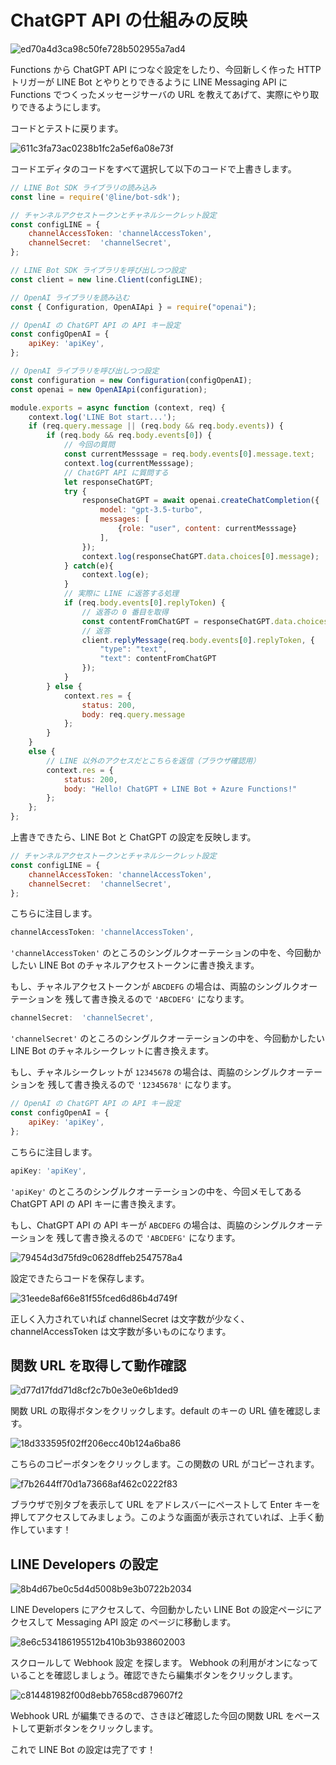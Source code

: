 # ChatGPT API の仕組みの反映

![ed70a4d3ca98c50fe728b502955a7ad4](https://i.gyazo.com/ed70a4d3ca98c50fe728b502955a7ad4.png)

Functions から ChatGPT API につなぐ設定をしたり、今回新しく作った HTTP トリガーが LINE Bot とやりとりできるように LINE Messaging API に Functions でつくったメッセージサーバの URL を教えてあげて、実際にやり取りできるようにします。

コードとテストに戻ります。

![611c3fa73ac0238b1fc2a5ef6a08e73f](https://i.gyazo.com/611c3fa73ac0238b1fc2a5ef6a08e73f.png)

コードエディタのコードをすべて選択して以下のコードで上書きします。

```js
// LINE Bot SDK ライブラリの読み込み
const line = require('@line/bot-sdk');

// チャンネルアクセストークンとチャネルシークレット設定
const configLINE = {
    channelAccessToken: 'channelAccessToken',
    channelSecret:  'channelSecret',
};

// LINE Bot SDK ライブラリを呼び出しつつ設定
const client = new line.Client(configLINE);

// OpenAI ライブラリを読み込む
const { Configuration, OpenAIApi } = require("openai");

// OpenAI の ChatGPT API の API キー設定
const configOpenAI = {
    apiKey: 'apiKey',
};

// OpenAI ライブラリを呼び出しつつ設定
const configuration = new Configuration(configOpenAI);
const openai = new OpenAIApi(configuration);

module.exports = async function (context, req) {
    context.log('LINE Bot start...');
    if (req.query.message || (req.body && req.body.events)) {
        if (req.body && req.body.events[0]) {
            // 今回の質問
            const currentMesssage = req.body.events[0].message.text;
            context.log(currentMesssage);
            // ChatGPT API に質問する
            let responseChatGPT;
            try {
                responseChatGPT = await openai.createChatCompletion({
                    model: "gpt-3.5-turbo",
                    messages: [
                        {role: "user", content: currentMesssage}
                    ],
                });
                context.log(responseChatGPT.data.choices[0].message);
            } catch(e){
                context.log(e);
            }
            // 実際に LINE に返答する処理
            if (req.body.events[0].replyToken) {
                // 返答の 0 番目を取得
                const contentFromChatGPT = responseChatGPT.data.choices[0].message.content;
                // 返答
                client.replyMessage(req.body.events[0].replyToken, {
                    "type": "text",
                    "text": contentFromChatGPT
                });
            }
        } else {
            context.res = {
                status: 200,
                body: req.query.message
            };
        }
    }
    else {
        // LINE 以外のアクセスだとこちらを返信（ブラウザ確認用）
        context.res = {
            status: 200,
            body: "Hello! ChatGPT + LINE Bot + Azure Functions!"
        };
    };
};
```

上書きできたら、LINE Bot と ChatGPT の設定を反映します。

```js
// チャンネルアクセストークンとチャネルシークレット設定
const configLINE = {
    channelAccessToken: 'channelAccessToken',
    channelSecret:  'channelSecret',
};
```

こちらに注目します。

```js
channelAccessToken: 'channelAccessToken',
```

`'channelAccessToken'` のところのシングルクオーテーションの中を、今回動かしたい LINE Bot のチャネルアクセストークンに書き換えます。

もし、チャネルアクセストークンが `ABCDEFG` の場合は、両脇のシングルクオーテーションを
残して書き換えるので `'ABCDEFG'` になります。

```js
channelSecret:  'channelSecret',
```

`'channelSecret'` のところのシングルクオーテーションの中を、今回動かしたい LINE Bot のチャネルシークレットに書き換えます。

もし、チャネルシークレットが `12345678` の場合は、両脇のシングルクオーテーションを
残して書き換えるので `'12345678'` になります。

```js
// OpenAI の ChatGPT API の API キー設定
const configOpenAI = {
    apiKey: 'apiKey',
};
```

こちらに注目します。

```js
apiKey: 'apiKey',
```

`'apiKey'` のところのシングルクオーテーションの中を、今回メモしてある ChatGPT API の API キーに書き換えます。

もし、ChatGPT API の API キーが `ABCDEFG` の場合は、両脇のシングルクオーテーションを
残して書き換えるので `'ABCDEFG'` になります。

![79454d3d75fd9c0628dffeb2547578a4](https://i.gyazo.com/79454d3d75fd9c0628dffeb2547578a4.png)

設定できたらコードを保存します。

![31eede8af66e81f55fced6d86b4d749f](https://i.gyazo.com/31eede8af66e81f55fced6d86b4d749f.png)

正しく入力されていれば channelSecret は文字数が少なく、channelAccessToken は文字数が多いものになります。

## 関数 URL を取得して動作確認

![d77d17fdd71d8cf2c7b0e3e0e6b1ded9](https://i.gyazo.com/d77d17fdd71d8cf2c7b0e3e0e6b1ded9.png)

関数 URL の取得ボタンをクリックします。default のキーの URL 値を確認します。

![18d333595f02ff206ecc40b124a6ba86](https://i.gyazo.com/18d333595f02ff206ecc40b124a6ba86.png)

こちらのコピーボタンをクリックします。この関数の URL がコピーされます。

![f7b2644ff70d1a73668af462c0222f83](https://i.gyazo.com/f7b2644ff70d1a73668af462c0222f83.png)

ブラウザで別タブを表示して URL をアドレスバーにペーストして Enter キーを押してアクセスしてみましょう。このような画面が表示されていれば、上手く動作しています！

## LINE Developers の設定

![8b4d67be0c5d4d5008b9e3b0722b2034](https://i.gyazo.com/8b4d67be0c5d4d5008b9e3b0722b2034.png)

LINE Developers にアクセスして、今回動かしたい LINE Bot の設定ページにアクセスして Messaging API 設定 のページに移動します。

![8e6c534186195512b410b3b938602003](https://i.gyazo.com/8e6c534186195512b410b3b938602003.png)

スクロールして Webhook 設定 を探します。 Webhook の利用がオンになっていることを確認しましょう。確認できたら編集ボタンをクリックします。

![c814481982f00d8ebb7658cd879607f2](https://i.gyazo.com/c814481982f00d8ebb7658cd879607f2.png)

Webhook URL が編集できるので、さきほど確認した今回の関数 URL をペーストして更新ボタンをクリックします。

これで LINE Bot の設定は完了です！